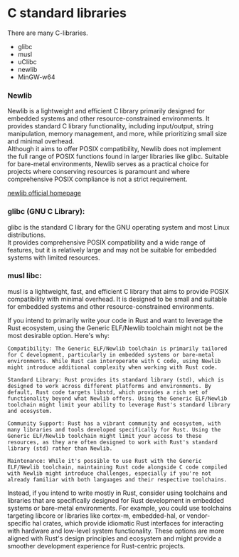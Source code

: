 # C standard libraries



There are many C-libraries.  
- glibc
- musl
- uClibc
- newlib
- MinGW-w64


### Newlib 
Newlib is a lightweight and efficient C library primarily designed for embedded systems and other resource-constrained environments. It provides standard C library functionality, including input/output, string manipulation, memory management, and more, while prioritizing small size and minimal overhead.  
Although it aims to offer POSIX compatibility, Newlib does not implement the full range of POSIX functions found in larger libraries like glibc. Suitable for bare-metal environments, Newlib serves as a practical choice for projects where conserving resources is paramount and where comprehensive POSIX compliance is not a strict requirement.

[newlib official homepage][newlib-official-homepage]

### glibc (GNU C Library): 
glibc is the standard C library for the GNU operating system and most Linux distributions.  
It provides comprehensive POSIX compatibility and a wide range of features, but it is relatively large and may not be suitable for embedded systems with limited resources.  

### musl libc:
musl is a lightweight, fast, and efficient C library that aims to provide POSIX compatibility with minimal overhead. It is designed to be small and suitable for embedded systems and other resource-constrained environments.  




If you intend to primarily write your code in Rust and want to leverage the Rust ecosystem, using the Generic ELF/Newlib toolchain might not be the most desirable option. Here's why:

    Compatibility: The Generic ELF/Newlib toolchain is primarily tailored for C development, particularly in embedded systems or bare-metal environments. While Rust can interoperate with C code, using Newlib might introduce additional complexity when working with Rust code.

    Standard Library: Rust provides its standard library (std), which is designed to work across different platforms and environments. By default, Rust code targets libstd, which provides a rich set of functionality beyond what Newlib offers. Using the Generic ELF/Newlib toolchain might limit your ability to leverage Rust's standard library and ecosystem.

    Community Support: Rust has a vibrant community and ecosystem, with many libraries and tools developed specifically for Rust. Using the Generic ELF/Newlib toolchain might limit your access to these resources, as they are often designed to work with Rust's standard library (std) rather than Newlib.

    Maintenance: While it's possible to use Rust with the Generic ELF/Newlib toolchain, maintaining Rust code alongside C code compiled with Newlib might introduce challenges, especially if you're not already familiar with both languages and their respective toolchains.

Instead, if you intend to write mostly in Rust, consider using toolchains and libraries that are specifically designed for Rust development in embedded systems or bare-metal environments. For example, you could use toolchains targeting libcore or libraries like cortex-m, embedded-hal, or vendor-specific hal crates, which provide idiomatic Rust interfaces for interacting with hardware and low-level system functionality. These options are more aligned with Rust's design principles and ecosystem and might provide a smoother development experience for Rust-centric projects.



[newlib-official-homepage]: https://sourceware.org/newlib/  
[list-of-C-libraries]: https://uclibc.org/other_libs.html

